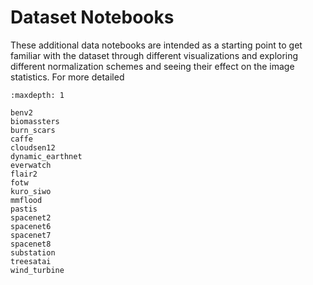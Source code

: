 # Dataset Notebooks

These additional data notebooks are intended as a starting point to get familiar with the dataset through different visualizations and exploring different normalization schemes and seeing their effect on the image statistics. For more detailed 

```{toctree}
:maxdepth: 1

benv2
biomassters
burn_scars
caffe
cloudsen12
dynamic_earthnet
everwatch
flair2
fotw
kuro_siwo
mmflood
pastis
spacenet2
spacenet6
spacenet7
spacenet8
substation
treesatai
wind_turbine
```